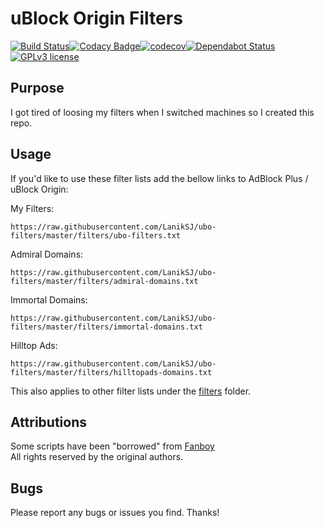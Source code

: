 # uBlock Origin Filters

[![Build Status](https://travis-ci.com/LanikSJ/ubo-filters.svg?branch=master)](https://travis-ci.com/LanikSJ/ubo-filters)[![Codacy Badge](https://api.codacy.com/project/badge/Grade/41a29f1821f5499ea4672618546deffe)](https://app.codacy.com/app/LanikSJ/ubo-filters?utm_source=github.com&utm_medium=referral&utm_content=LanikSJ/ubo-filters&utm_campaign=Badge_Grade_Settings)[![codecov](https://codecov.io/gh/LanikSJ/ubo-filters/branch/master/graph/badge.svg)](https://codecov.io/gh/LanikSJ/ubo-filters)[![Dependabot Status](https://api.dependabot.com/badges/status?host=github&repo=LanikSJ/ubo-filters)](https://dependabot.com)[![GPLv3 license](https://badgen.net/github/license/LanikSJ/ubo-filters)](http://perso.crans.org/besson/LICENSE.html)

## Purpose
I got tired of loosing my filters when I switched machines so I created this repo.  

## Usage
If you'd like to use these filter lists add the bellow links to AdBlock Plus / uBlock Origin:  

My Filters:

    https://raw.githubusercontent.com/LanikSJ/ubo-filters/master/filters/ubo-filters.txt

Admiral Domains:

    https://raw.githubusercontent.com/LanikSJ/ubo-filters/master/filters/admiral-domains.txt

Immortal Domains:

    https://raw.githubusercontent.com/LanikSJ/ubo-filters/master/filters/immortal-domains.txt

Hilltop Ads:

    https://raw.githubusercontent.com/LanikSJ/ubo-filters/master/filters/hilltopads-domains.txt

This also applies to other filter lists under the [filters](filters/) folder.

## Attributions
Some scripts have been "borrowed" from [Fanboy](https://github.com/ryanbr/fanboy-adblock/)  
All rights reserved by the original authors.

## Bugs
Please report any bugs or issues you find. Thanks!
